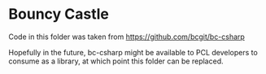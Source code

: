﻿Bouncy Castle
===

Code in this folder was taken from https://github.com/bcgit/bc-csharp

Hopefully in the future, bc-csharp might be available to PCL developers to consume as a library, at which point this folder can be replaced.